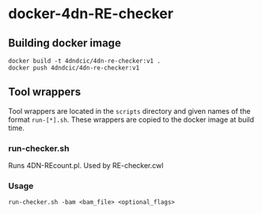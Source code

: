 # docker-4dn-RE-checker

## Building docker image
```
docker build -t 4dndcic/4dn-re-checker:v1 .
docker push 4dndcic/4dn-re-checker:v1
```
## Tool wrappers
Tool wrappers are located in the `scripts` directory and given names of the format `run-[*].sh`. These wrappers are copied to the docker image at build time.

### run-checker.sh
Runs 4DN-REcount.pl. Used by RE-checker.cwl

### Usage
```
run-checker.sh -bam <bam_file> <optional_flags>
```
